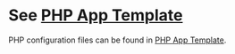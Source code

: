 # See [PHP App Template](https://github.com/Reun-Media/php-app-template)

PHP configuration files can be found in [PHP App Template](https://github.com/Reun-Media/php-app-template).
